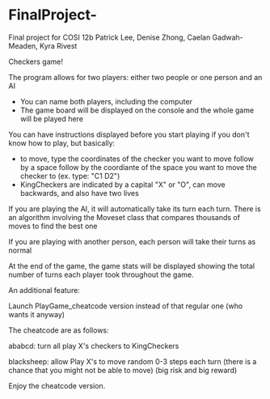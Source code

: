# FinalProject-
Final project for COSI 12b
Patrick Lee, Denise Zhong, Caelan Gadwah-Meaden, Kyra Rivest

Checkers game!

The program allows for two players: either two people or one person and an AI
- You can name both players, including the computer
- The game board will be displayed on the console and the whole game will be played here

You can have instructions displayed before you start playing if you don't know how to play, but basically:
- to move, type the coordinates of the checker you want to move follow by a space follow by the coordiante of the space you want to move the checker to   (ex. type: "C1 D2")
- KingCheckers are indicated by a capital "X" or "O", can move backwards, and also have two lives 

If you are playing the AI, it will automatically take its turn each turn. There is an algorithm involving the Moveset class that compares thousands of moves to find the best one 

If you are playing with another person, each person will take their turns as normal

At the end of the game, the game stats will be displayed showing the total number of turns each player took throughout the game.


An additional feature:

Launch PlayGame_cheatcode version instead of that regular one (who wants it anyway)

The cheatcode are as follows:

ababcd: turn all play X's checkers to KingCheckers 

blacksheep: allow Play X's to move random 0-3 steps each turn (there is a chance that you might not be able to move)
                                                              (big risk and big reward)

Enjoy the cheatcode version. 
